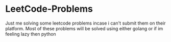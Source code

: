 # LeetCode-Problems
Just me solving some leetcode problems incase i can't submit them on their platform.
Most of these problems will be solved using either golang or if im feeling lazy then python

